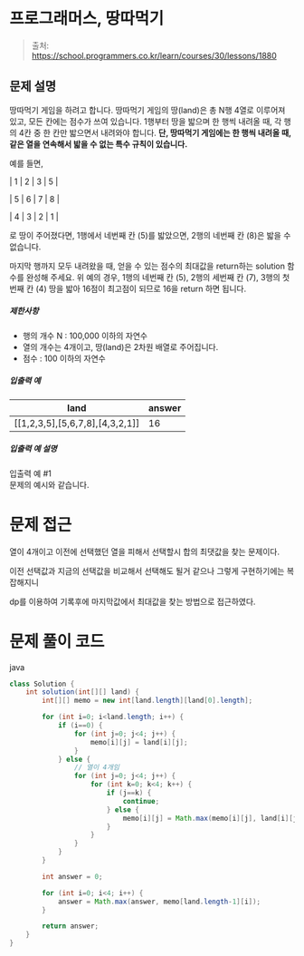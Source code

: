# 프로그래머스, 땅따먹기

> 출처: https://school.programmers.co.kr/learn/courses/30/lessons/1880

## 문제 설명

땅따먹기 게임을 하려고 합니다. 땅따먹기 게임의 땅(land)은 총 N행 4열로 이루어져 있고, 모든 칸에는 점수가 쓰여 있습니다. 1행부터 땅을 밟으며 한 행씩 내려올 때, 각 행의 4칸 중 한 칸만 밟으면서 내려와야 합니다. **단, 땅따먹기 게임에는 한 행씩 내려올 때, 같은 열을 연속해서 밟을 수 없는 특수 규칙이 있습니다.**

예를 들면,

| 1 | 2 | 3 | 5 |

| 5 | 6 | 7 | 8 |

| 4 | 3 | 2 | 1 |

로 땅이 주어졌다면, 1행에서 네번째 칸 (5)를 밟았으면, 2행의 네번째 칸 (8)은 밟을 수 없습니다.

마지막 행까지 모두 내려왔을 때, 얻을 수 있는 점수의 최대값을 return하는 solution 함수를 완성해 주세요. 위 예의 경우, 1행의 네번째 칸 (5), 2행의 세번째 칸 (7), 3행의 첫번째 칸 (4) 땅을 밟아 16점이 최고점이 되므로 16을 return 하면 됩니다.

##### 제한사항

-   행의 개수 N : 100,000 이하의 자연수
-   열의 개수는 4개이고, 땅(land)은 2차원 배열로 주어집니다.
-   점수 : 100 이하의 자연수

##### 입출력 예

| land                                    | answer |
| --------------------------------------- | ------ |
| \[\[1,2,3,5\],\[5,6,7,8\],\[4,3,2,1\]\] | 16     |

##### 입출력 예 설명

입출력 예 #1  
문제의 예시와 같습니다.

# 문제 접근

열이 4개이고 이전에 선택했던 열을 피해서 선택할시 합의 최댓값을 찾는 문제이다.

이전 선택값과 지금의 선택값을 비교해서 선택해도 될거 같으나 그렇게 구현하기에는 복잡해지니

dp를 이용하여 기록후에 마지막값에서 최대값을 찾는 방법으로 접근하였다.

# 문제 풀이 코드

java

```java
class Solution {
    int solution(int[][] land) {
        int[][] memo = new int[land.length][land[0].length];

        for (int i=0; i<land.length; i++) {
            if (i==0) {
                for (int j=0; j<4; j++) {
                    memo[i][j] = land[i][j];
                }
            } else {
                // 열이 4개임
                for (int j=0; j<4; j++) {
                    for (int k=0; k<4; k++) {
                        if (j==k) {
                            continue;
                        } else {
                            memo[i][j] = Math.max(memo[i][j], land[i][j]+memo[i-1][k]);
                        }
                    }
                }
            }
        }

        int answer = 0;

        for (int i=0; i<4; i++) {
            answer = Math.max(answer, memo[land.length-1][i]);
        }

        return answer;
    }
}
```
